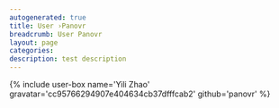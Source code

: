 ```yaml
---
autogenerated: true
title: User ›Panovr
breadcrumb: User Panovr
layout: page
categories: 
description: test description
---
```


{% include user-box name='Yili Zhao' gravatar='cc95766294907e404634cb37dfffcab2' github='panovr' %}
